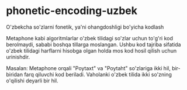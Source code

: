# phonetic-encoding-uzbek
O'zbekcha so'zlarni fonetik, ya'ni ohangdoshligi bo'yicha kodlash

Metaphone kabi algoritmlarlar o'zbek tilidagi so'zlar uchun to'g'ri kod berolmaydi, sababi boshqa tillarga moslangan. 
Ushbu kod tajriba sifatida o'zbek tilidagi harflarni hisobga olgan holda mos kod hosil qilish uchun urinishdir.

Masalan: Metaphone orqali "Poytaxt" va "Poytaht" so'zlariga ikki hil, bir-biridan farq qiluvchi kod beriladi.
Vaholanki o'zbek tilida ikki so'zning o'qilishi deyarli bir hil.

